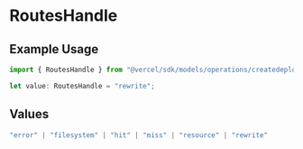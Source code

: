 # RoutesHandle

## Example Usage

```typescript
import { RoutesHandle } from "@vercel/sdk/models/operations/createdeployment.js";

let value: RoutesHandle = "rewrite";
```

## Values

```typescript
"error" | "filesystem" | "hit" | "miss" | "resource" | "rewrite"
```